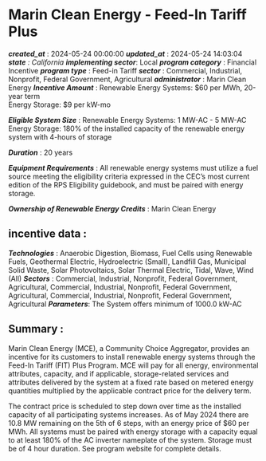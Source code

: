 # Marin Clean Energy - Feed-In Tariff Plus 
 ***created_at*** : 2024-05-24 00:00:00 
 ***updated_at*** : 2024-05-24 14:03:04 
 ***state** : California 
 **implementing sector***: Local 
 ***program category*** : Financial Incentive 
 ***program type*** : Feed-in Tariff 
 ***sector*** : Commercial, Industrial, Nonprofit, Federal Government, Agricultural 
 ***administrator*** : Marin Clean Energy 
 ***Incentive Amount*** : Renewable Energy Systems: $60 per MWh, 20-year term  
Energy Storage: $9 per kW-mo

 
 ***Eligible System Size*** : Renewable Energy Systems: 1 MW-AC - 5 MW-AC  
Energy Storage: 180% of the installed capacity of the renewable energy system
with 4-hours of storage

 
 ***Duration*** : 20 years

 
 ***Equipment Requirements*** : All renewable energy systems must utilize a fuel source meeting the
eligibility criteria expressed in the CEC’s most current edition of the RPS
Eligibility guidebook, and must be paired with energy storage.

 
 ***Ownership of Renewable Energy Credits*** : Marin Clean Energy

 
 ## incentive data : 
 ***Technologies*** : Anaerobic Digestion, Biomass, Fuel Cells using Renewable Fuels, Geothermal Electric, Hydroelectric (Small), Landfill Gas, Municipal Solid Waste, Solar Photovoltaics, Solar Thermal Electric, Tidal, Wave, Wind (All) 
 ***Sectors*** : Commercial, Industrial, Nonprofit, Federal Government, Agricultural, Commercial, Industrial, Nonprofit, Federal Government, Agricultural, Commercial, Industrial, Nonprofit, Federal Government, Agricultural 
 ***Parameters***: The System offers minimum of 1000.0 kW-AC 
 
 ## Summary : 
 Marin Clean Energy (MCE), a Community Choice Aggregator, provides an incentive
for its customers to install renewable energy systems through the Feed-In
Tariff (FIT) Plus Program. MCE will pay for all energy, environmental
attributes, capacity, and if applicable, storage-related services and
attributes delivered by the system at a fixed rate based on metered energy
quantities multiplied by the applicable contract price for the delivery term.

The contract price is scheduled to step down over time as the installed
capacity of all participating systems increases. As of May 2024 there are 10.8
MW remaining on the 5th of 6 steps, with an energy price of $60 per MWh. All
systems must be paired with energy storage with a capacity equal to at least
180% of the AC inverter nameplate of the system. Storage must be of 4 hour
duration. See program website for complete details.

 
 